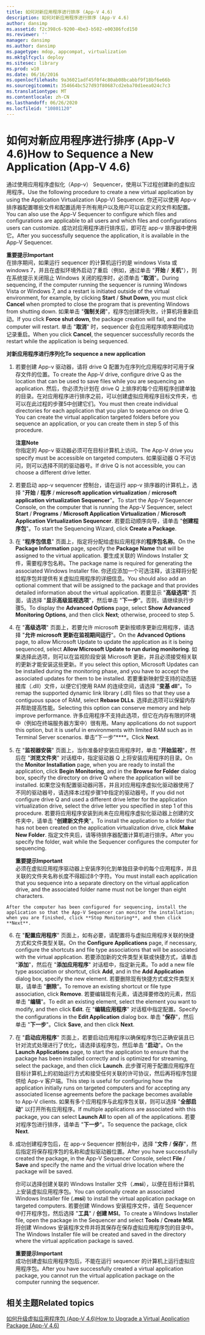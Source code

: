 ```yaml
---
title: 如何对新应用程序进行排序 (App-V 4.6)
description: 如何对新应用程序进行排序 (App-V 4.6)
author: dansimp
ms.assetid: f2c398c6-9200-4be3-b502-e00386fcd150
ms.reviewer: ''
manager: dansimp
ms.author: dansimp
ms.pagetype: mdop, appcompat, virtualization
ms.mktglfcycl: deploy
ms.sitesec: library
ms.prod: w10
ms.date: 06/16/2016
ms.openlocfilehash: 9a36021adf45f0f4c80ab08bcabbf9f18bf6e66b
ms.sourcegitcommit: 354664bc527d93f80687cd2eba70d1eea024c7c3
ms.translationtype: MT
ms.contentlocale: zh-CN
ms.lasthandoff: 06/26/2020
ms.locfileid: "10801120"
---
```

# <span data-ttu-id="322ef-103">如何对新应用程序进行排序 (App-V 4.6)</span><span class="sxs-lookup"><span data-stu-id="322ef-103">How to Sequence a New Application (App-V 4.6)</span></span>


<span data-ttu-id="322ef-104">通过使用应用程序虚拟化（App-v） Sequencer，使用以下过程创建新的虚拟应用程序。</span><span class="sxs-lookup"><span data-stu-id="322ef-104">Use the following procedure to create a new virtual application by using the Application Virtualization (App-V) Sequencer.</span></span> <span data-ttu-id="322ef-105">你还可以使用 App-v 排序器配置哪些文件和配置适用于所有用户以及用户可以自定义的文件和配置。</span><span class="sxs-lookup"><span data-stu-id="322ef-105">You can also use the App-V Sequencer to configure which files and configurations are applicable to all users and which files and configurations users can customize.</span></span> <span data-ttu-id="322ef-106">成功对应用程序进行排序后，即可在 app-v 排序器中使用它。</span><span class="sxs-lookup"><span data-stu-id="322ef-106">After you successfully sequence the application, it is available in the App-V Sequencer.</span></span>

**<span data-ttu-id="322ef-107">重要提示</span><span class="sxs-lookup"><span data-stu-id="322ef-107">Important</span></span>**  
<span data-ttu-id="322ef-108">在排序期间，如果运行 sequencer 的计算机运行的是 windows Vista 或 windows 7，并且在虚拟环境外启动了重启（例如，通过单击 "**开始**  /  **关机**"），则在系统提示关闭阻止 Windows 关闭的程序时，必须单击 "**取消**"。</span><span class="sxs-lookup"><span data-stu-id="322ef-108">During sequencing, if the computer running the sequencer is running Windows Vista or Windows 7, and a restart is initiated outside of the virtual environment, for example, by clicking **Start** / **Shut Down**, you must click **Cancel** when prompted to close the program that is preventing Windows from shutting down.</span></span> <span data-ttu-id="322ef-109">如果单击 "**强制关闭**"，程序包创建将失败，计算机将重新启动。</span><span class="sxs-lookup"><span data-stu-id="322ef-109">If you click **Force shut down**, the package creation will fail, and the computer will restart.</span></span> <span data-ttu-id="322ef-110">单击 "**取消**" 时，sequencer 会在应用程序顺序期间成功记录重启。</span><span class="sxs-lookup"><span data-stu-id="322ef-110">When you click **Cancel**, the sequencer successfully records the restart while the application is being sequenced.</span></span>



**<span data-ttu-id="322ef-111">对新应用程序进行序列化</span><span class="sxs-lookup"><span data-stu-id="322ef-111">To sequence a new application</span></span>**

1.  <span data-ttu-id="322ef-112">若要创建 App-v 驱动器，请将 drive Q 配置为在序列化应用程序时可用于保存文件的位置。</span><span class="sxs-lookup"><span data-stu-id="322ef-112">To create the App-V drive, configure drive Q as the location that can be used to save files while you are sequencing an application.</span></span> <span data-ttu-id="322ef-113">然后，你必须为计划在 drive Q 上排序的每个应用程序创建单独的目录。在对应用程序进行排序之前，可以创建虚拟应用程序目标文件夹，也可以在此过程的步骤5中创建它们。</span><span class="sxs-lookup"><span data-stu-id="322ef-113">You must then create individual directories for each application that you plan to sequence on drive Q. You can create the virtual application targeted folders before you sequence an application, or you can create them in step 5 of this procedure.</span></span>

    **<span data-ttu-id="322ef-114">注意</span><span class="sxs-lookup"><span data-stu-id="322ef-114">Note</span></span>**  
    <span data-ttu-id="322ef-115">你指定的 App-v 驱动器必须可在目标计算机上访问。</span><span class="sxs-lookup"><span data-stu-id="322ef-115">The App-V drive you specify must be accessible on targeted computers.</span></span> <span data-ttu-id="322ef-116">如果驱动器 Q 不可访问，则可以选择不同的驱动器号。</span><span class="sxs-lookup"><span data-stu-id="322ef-116">If drive Q is not accessible, you can choose a different drive letter.</span></span>



2.  <span data-ttu-id="322ef-117">若要启动 app-v sequencer 控制台，请在运行 app-v 排序器的计算机上，选择 "**开始**  /  **程序**  /  **microsoft application virtualization**  /  **microsoft application virtualization Sequencer**"。</span><span class="sxs-lookup"><span data-stu-id="322ef-117">To start the App-V Sequencer Console, on the computer that is running the App-V Sequencer, select **Start** / **Programs** / **Microsoft Application Virtualization** / **Microsoft Application Virtualization Sequencer**.</span></span> <span data-ttu-id="322ef-118">若要启动顺序向导，请单击 "**创建程序包**"。</span><span class="sxs-lookup"><span data-stu-id="322ef-118">To start the Sequencing Wizard, click **Create a Package**.</span></span>

3.  <span data-ttu-id="322ef-119">在 "**程序包信息**" 页面上，指定将分配给虚拟应用程序的**程序包名称**。</span><span class="sxs-lookup"><span data-stu-id="322ef-119">On the **Package Information** page, specify the **Package Name** that will be assigned to the virtual application.</span></span> <span data-ttu-id="322ef-120">要生成关联的 Windows Installer 文件，需要程序包名称。</span><span class="sxs-lookup"><span data-stu-id="322ef-120">The package name is required for generating the associated Windows Installer file.</span></span> <span data-ttu-id="322ef-121">你还应添加一个可选注释，该注释将分配给程序包并提供有关虚拟应用程序的详细信息。</span><span class="sxs-lookup"><span data-stu-id="322ef-121">You should also add an optional comment that will be assigned to the package and that provides detailed information about the virtual application.</span></span> <span data-ttu-id="322ef-122">若要显示 "**高级选项**" 页面，请选择 "**显示高级监视选项**"，然后单击 "**下一步**"。否则，请继续执行步骤5。</span><span class="sxs-lookup"><span data-stu-id="322ef-122">To display the **Advanced Options** page, select **Show Advanced Monitoring Options**, and then click **Next**; otherwise, proceed to step 5.</span></span>

4.  <span data-ttu-id="322ef-123">在 "**高级选项**" 页面上，若要允许 microsoft 更新按顺序更新应用程序，请选择 "**允许 microsoft 更新在监视期间运行**"。</span><span class="sxs-lookup"><span data-stu-id="322ef-123">On the **Advanced Options** page, to allow Microsoft Update to update the application as it is being sequenced, select **Allow Microsoft Update to run during monitoring**.</span></span> <span data-ttu-id="322ef-124">如果选择此选项，则可以在监视阶段安装 Microsoft 更新，并且必须接受相关联的更新才能安装这些更新。</span><span class="sxs-lookup"><span data-stu-id="322ef-124">If you select this option, Microsoft Updates can be installed during the monitoring phase, and you have to accept the associated updates for them to be installed.</span></span> <span data-ttu-id="322ef-125">若要重新映射受支持的动态链接库（.dll）文件，以便它们使用 RAM 的连续空间，请选择 "**变基 dll**"。</span><span class="sxs-lookup"><span data-stu-id="322ef-125">To remap the supported dynamic link library (.dll) files so that they use a contiguous space of RAM, select **Rebase DLLs**.</span></span> <span data-ttu-id="322ef-126">选择此选项可以保留内存并帮助提高性能。</span><span class="sxs-lookup"><span data-stu-id="322ef-126">Selecting this option can conserve memory and help improve performance.</span></span> <span data-ttu-id="322ef-127">许多应用程序不支持此选项，但它在内存有限的环境中（例如在终端服务器方案中）很有用。</span><span class="sxs-lookup"><span data-stu-id="322ef-127">Many applications do not support this option, but it is useful in environments with limited RAM such as in Terminal Server scenarios.</span></span> <span data-ttu-id="322ef-128">单击“下一步”\*\*\*\*。</span><span class="sxs-lookup"><span data-stu-id="322ef-128">Click **Next**.</span></span>

5.  <span data-ttu-id="322ef-129">在 "**监视器安装**" 页面上，当你准备好安装应用程序时，单击 "**开始监视**"，然后在 "**浏览文件夹**" 对话框中，指定驱动器 Q 上将安装应用程序的目录。</span><span class="sxs-lookup"><span data-stu-id="322ef-129">On the **Monitor Installation** page, when you are ready to install the application, click **Begin Monitoring**, and in the **Browse for Folder** dialog box, specify the directory on drive Q where the application will be installed.</span></span> <span data-ttu-id="322ef-130">如果您没有配置驱动器问答，并且对应用程序虚拟化驱动器使用了不同的驱动器号，请选择本过程步骤1中指定的驱动器号。</span><span class="sxs-lookup"><span data-stu-id="322ef-130">If you did not configure drive Q and used a different drive letter for the application virtualization drive, select the drive letter you specified in step 1 of this procedure.</span></span> <span data-ttu-id="322ef-131">若要将应用程序安装到尚未在应用程序虚拟化驱动器上创建的文件夹中，请单击 "**创建新文件夹**"。</span><span class="sxs-lookup"><span data-stu-id="322ef-131">To install the application to a folder that has not been created on the application virtualization drive, click **Make New Folder**.</span></span> <span data-ttu-id="322ef-132">指定文件夹后，请等待排序器配置计算机进行排序。</span><span class="sxs-lookup"><span data-stu-id="322ef-132">After you specify the folder, wait while the Sequencer configures the computer for sequencing.</span></span>

    **<span data-ttu-id="322ef-133">重要提示</span><span class="sxs-lookup"><span data-stu-id="322ef-133">Important</span></span>**  
    <span data-ttu-id="322ef-134">必须在虚拟应用程序驱动器上安装序列化到单独目录中的每个应用程序，并且关联的文件夹名称长度不得超过8个字符。</span><span class="sxs-lookup"><span data-stu-id="322ef-134">You must install each application that you sequence into a separate directory on the virtual application drive, and the associated folder name must not be longer than eight characters.</span></span>



~~~
After the computer has been configured for sequencing, install the application so that the App-V Sequencer can monitor the installation; when you are finished, click **Stop Monitoring**, and then click **Next**.
~~~

6. <span data-ttu-id="322ef-135">在 "**配置应用程序**" 页面上，如有必要，请配置将与虚拟应用程序关联的快捷方式和文件类型关联。</span><span class="sxs-lookup"><span data-stu-id="322ef-135">On the **Configure Applications** page, if necessary, configure the shortcuts and file type associations that will be associated with the virtual application.</span></span> <span data-ttu-id="322ef-136">若要添加新的文件类型关联或快捷方式，请单击 "**添加**"，然后在 "**添加应用程序**" 对话框中，指定新元素。</span><span class="sxs-lookup"><span data-stu-id="322ef-136">To add a new file type association or shortcut, click **Add**, and in the **Add Application** dialog box, specify the new element.</span></span> <span data-ttu-id="322ef-137">若要删除现有快捷方式或文件类型关联，请单击 "**删除**"。</span><span class="sxs-lookup"><span data-stu-id="322ef-137">To remove an existing shortcut or file type association, click **Remove**.</span></span> <span data-ttu-id="322ef-138">若要编辑现有元素，请选择要修改的元素，然后单击 "**编辑**"。</span><span class="sxs-lookup"><span data-stu-id="322ef-138">To edit an existing element, select the element you want to modify, and then click **Edit**.</span></span> <span data-ttu-id="322ef-139">在 "**编辑应用程序**" 对话框中指定配置。</span><span class="sxs-lookup"><span data-stu-id="322ef-139">Specify the configurations in the **Edit Application** dialog box.</span></span> <span data-ttu-id="322ef-140">单击 "**保存**"，然后单击 "**下一步**"。</span><span class="sxs-lookup"><span data-stu-id="322ef-140">Click **Save**, and then click **Next**.</span></span>

7. <span data-ttu-id="322ef-141">在 "**启动应用程序**" 页面上，若要启动应用程序以确保程序包已正确安装且已针对流式处理进行了优化，请选择该程序包，然后单击 "**启动**"。</span><span class="sxs-lookup"><span data-stu-id="322ef-141">On the **Launch Applications** page, to start the application to ensure that the package has been installed correctly and is optimized for streaming, select the package, and then click **Launch**.</span></span> <span data-ttu-id="322ef-142">此步骤可用于配置应用程序在目标计算机上的初始运行方式和接受任何关联的许可协议，然后再将程序包提供给 App-v 客户端。</span><span class="sxs-lookup"><span data-stu-id="322ef-142">This step is useful for configuring how the application initially runs on targeted computers and for accepting any associated license agreements before the package becomes available to App-V clients.</span></span> <span data-ttu-id="322ef-143">如果有多个应用程序与此程序包关联，则可以选择 "**全部启动**" 以打开所有应用程序。</span><span class="sxs-lookup"><span data-stu-id="322ef-143">If multiple applications are associated with this package, you can select **Launch All** to open all of the applications.</span></span> <span data-ttu-id="322ef-144">若要对程序包进行排序，请单击 "**下一步**"。</span><span class="sxs-lookup"><span data-stu-id="322ef-144">To sequence the package, click **Next**.</span></span>

8. <span data-ttu-id="322ef-145">成功创建程序包后，在 app-v Sequencer 控制台中，选择 "**文件**  /  **保存**"，然后指定将保存程序包的名称和虚拟驱动器位置。</span><span class="sxs-lookup"><span data-stu-id="322ef-145">After you have successfully created the package, in the App-V Sequencer Console, select **File** / **Save** and specify the name and the virtual drive location where the package will be saved.</span></span>

   <span data-ttu-id="322ef-146">你可以选择创建关联的 Windows Installer 文件（**.msi**），以便在目标计算机上安装虚拟应用程序包。</span><span class="sxs-lookup"><span data-stu-id="322ef-146">You can optionally create an associated Windows Installer file (**.msi**) to install the virtual application package on targeted computers.</span></span> <span data-ttu-id="322ef-147">若要创建 Windows 安装程序文件，请在 Sequencer 中打开程序包，然后选择 "**工具**"  /  **创建 MSI**。</span><span class="sxs-lookup"><span data-stu-id="322ef-147">To create a Windows Installer file, open the package in the Sequencer and select **Tools** / **Create MSI**.</span></span> <span data-ttu-id="322ef-148">将创建 Windows 安装程序文件并将其保存在保存虚拟应用程序包的目录中。</span><span class="sxs-lookup"><span data-stu-id="322ef-148">The Windows Installer file will be created and saved in the directory where the virtual application package is saved.</span></span>

   **<span data-ttu-id="322ef-149">重要提示</span><span class="sxs-lookup"><span data-stu-id="322ef-149">Important</span></span>**  
   <span data-ttu-id="322ef-150">成功创建虚拟应用程序包后，不能在运行 sequencer 的计算机上运行虚拟应用程序包。</span><span class="sxs-lookup"><span data-stu-id="322ef-150">After you have successfully created a virtual application package, you cannot run the virtual application package on the computer running the sequencer.</span></span>



## <span data-ttu-id="322ef-151">相关主题</span><span class="sxs-lookup"><span data-stu-id="322ef-151">Related topics</span></span>


[<span data-ttu-id="322ef-152">如何升级虚拟应用程序包 (App-V 4.6)</span><span class="sxs-lookup"><span data-stu-id="322ef-152">How to Upgrade a Virtual Application Package (App-V 4.6)</span></span>](how-to-upgrade-a-virtual-application-package--app-v-46-.md)









